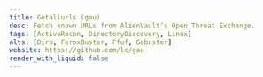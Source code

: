 ```yaml
---
title: Getallurls (gau)
desc: Fetch known URLs from AlienVault’s Open Threat Exchange.
tags: [ActiveRecon, DirectoryDiscovery, Linux]
alts: [Dirb, FeroxBuster, Ffuf, Gobuster]
website: https://github.com/lc/gau
render_with_liquid: false
---
```

